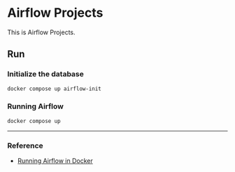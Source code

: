 # Airflow Projects
This is Airflow Projects.

## Run

### Initialize the database
```bash
docker compose up airflow-init
```

### Running Airflow
```bash
docker compose up
```

<hr>

### Reference
- [Running Airflow in Docker](https://airflow.apache.org/docs/apache-airflow/stable/howto/docker-compose/index.html#docker-compose-env-variables)
